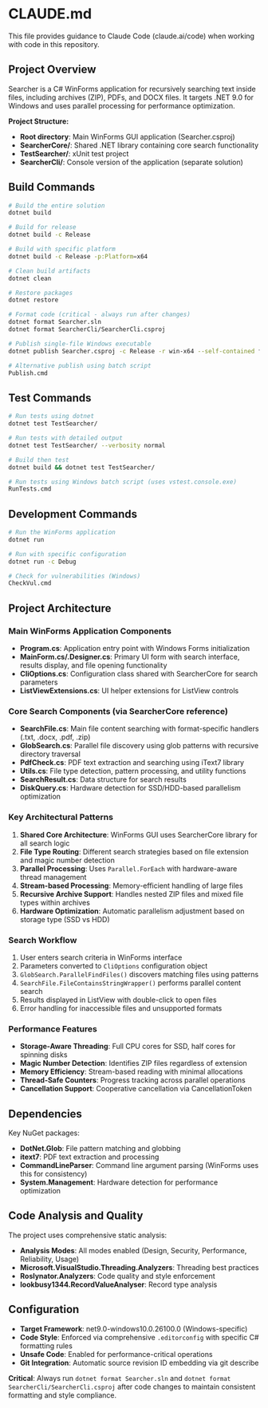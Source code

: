 # CLAUDE.md

This file provides guidance to Claude Code (claude.ai/code) when working with code in this repository.

## Project Overview

Searcher is a C# WinForms application for recursively searching text inside files, including archives (ZIP), PDFs, and DOCX files. It targets .NET 9.0 for Windows and uses parallel processing for performance optimization.

**Project Structure:**
- **Root directory**: Main WinForms GUI application (Searcher.csproj)
- **SearcherCore/**: Shared .NET library containing core search functionality
- **TestSearcher/**: xUnit test project
- **SearcherCli/**: Console version of the application (separate solution)

## Build Commands

```bash
# Build the entire solution
dotnet build

# Build for release
dotnet build -c Release

# Build with specific platform
dotnet build -c Release -p:Platform=x64

# Clean build artifacts
dotnet clean

# Restore packages
dotnet restore

# Format code (critical - always run after changes)
dotnet format Searcher.sln
dotnet format SearcherCli/SearcherCli.csproj

# Publish single-file Windows executable
dotnet publish Searcher.csproj -c Release -r win-x64 --self-contained false /p:PublishSingleFile=true

# Alternative publish using batch script
Publish.cmd
```

## Test Commands

```bash
# Run tests using dotnet
dotnet test TestSearcher/

# Run tests with detailed output
dotnet test TestSearcher/ --verbosity normal

# Build then test
dotnet build && dotnet test TestSearcher/

# Run tests using Windows batch script (uses vstest.console.exe)
RunTests.cmd
```

## Development Commands

```bash
# Run the WinForms application
dotnet run

# Run with specific configuration
dotnet run -c Debug

# Check for vulnerabilities (Windows)
CheckVul.cmd
```

## Project Architecture

### Main WinForms Application Components

- **Program.cs**: Application entry point with Windows Forms initialization
- **MainForm.cs/.Designer.cs**: Primary UI form with search interface, results display, and file opening functionality
- **CliOptions.cs**: Configuration class shared with SearcherCore for search parameters
- **ListViewExtensions.cs**: UI helper extensions for ListView controls

### Core Search Components (via SearcherCore reference)

- **SearchFile.cs**: Main file content searching with format-specific handlers (.txt, .docx, .pdf, .zip)
- **GlobSearch.cs**: Parallel file discovery using glob patterns with recursive directory traversal
- **PdfCheck.cs**: PDF text extraction and searching using iText7 library
- **Utils.cs**: File type detection, pattern processing, and utility functions
- **SearchResult.cs**: Data structure for search results
- **DiskQuery.cs**: Hardware detection for SSD/HDD-based parallelism optimization

### Key Architectural Patterns

1. **Shared Core Architecture**: WinForms GUI uses SearcherCore library for all search logic
2. **File Type Routing**: Different search strategies based on file extension and magic number detection
3. **Parallel Processing**: Uses `Parallel.ForEach` with hardware-aware thread management
4. **Stream-based Processing**: Memory-efficient handling of large files
5. **Recursive Archive Support**: Handles nested ZIP files and mixed file types within archives
6. **Hardware Optimization**: Automatic parallelism adjustment based on storage type (SSD vs HDD)

### Search Workflow

1. User enters search criteria in WinForms interface
2. Parameters converted to `CliOptions` configuration object
3. `GlobSearch.ParallelFindFiles()` discovers matching files using patterns
4. `SearchFile.FileContainsStringWrapper()` performs parallel content search
5. Results displayed in ListView with double-click to open files
6. Error handling for inaccessible files and unsupported formats

### Performance Features

- **Storage-Aware Threading**: Full CPU cores for SSD, half cores for spinning disks
- **Magic Number Detection**: Identifies ZIP files regardless of extension
- **Memory Efficiency**: Stream-based reading with minimal allocations
- **Thread-Safe Counters**: Progress tracking across parallel operations
- **Cancellation Support**: Cooperative cancellation via CancellationToken

## Dependencies

Key NuGet packages:
- **DotNet.Glob**: File pattern matching and globbing
- **itext7**: PDF text extraction and processing
- **CommandLineParser**: Command line argument parsing (WinForms uses this for consistency)
- **System.Management**: Hardware detection for performance optimization

## Code Analysis and Quality

The project uses comprehensive static analysis:
- **Analysis Modes**: All modes enabled (Design, Security, Performance, Reliability, Usage)
- **Microsoft.VisualStudio.Threading.Analyzers**: Threading best practices
- **Roslynator.Analyzers**: Code quality and style enforcement
- **lookbusy1344.RecordValueAnalyser**: Record type analysis

## Configuration

- **Target Framework**: net9.0-windows10.0.26100.0 (Windows-specific)
- **Code Style**: Enforced via comprehensive `.editorconfig` with specific C# formatting rules
- **Unsafe Code**: Enabled for performance-critical operations
- **Git Integration**: Automatic source revision ID embedding via git describe

**Critical**: Always run `dotnet format Searcher.sln` and `dotnet format SearcherCli/SearcherCli.csproj` after code changes to maintain consistent formatting and style compliance.
